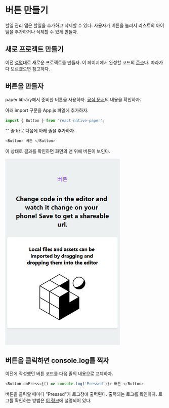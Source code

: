 # 버튼 만들기

할일 관리 앱은 할일을 추가하고 삭제할 수 있다.
사용자가 버튼을 눌러서 리스트의 아이템을 추가하거나 삭제할 수 있게 만들자.

## 새로 프로젝트 만들기

이전 [설명](./2-new-project.md)대로 새로운 프로젝트를 만들자.
이 페이지에서 완성할 코드의 [주소](https://snack.expo.io/@jh.majecty/0217-button)다. 따라가다 모르겠으면 참고하자.

## 버튼을 만들자

paper library에서 준비한 버튼을 사용하자. [공식 문서](https://callstack.github.io/react-native-paper/button.html)의 내용을 확인하자.

아래 import 구문을 App.js 파일에 추가하자.

```js
import { Button } from "react-native-paper";
```

"<View style={styles.container}>" 줄 바로 다음에 아래 줄을 추가하자.

```js
<Button> 버튼 </Button>
```

이 상태로 결과를 확인하면 화면의 맨 위에 버튼이 보인다.

![버튼이 보이는 스크린샷](./4-button.png)

## 버튼을 클릭하면 console.log를 찍자

이전에 작성했던 버튼 코드를 다음 줄의 내용으로 교체하자.

```js
<Button onPress={() => console.log('Pressed')}> 버튼 </Button>
```

버튼을 클릭할 때마다 "Pressed"가 로그창에 출력된다. 출력되는 로그를 확인하자.
로그를 확인하는 방법은 [이 링크](../2020-01-27/3-switches.md#로그-확인하기)에 설명되어 있다.